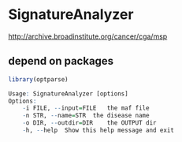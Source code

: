 # SignatureAnalyzer
http://archive.broadinstitute.org/cancer/cga/msp

## depend on packages
```R
library(optparse)

Usage: SignatureAnalyzer [options]
Options:
    -i FILE, --input=FILE   the maf file
    -n STR, --name=STR  the disease name
    -o DIR, --outdir=DIR    the OUTPUT dir
    -h, --help  Show this help message and exit
```
